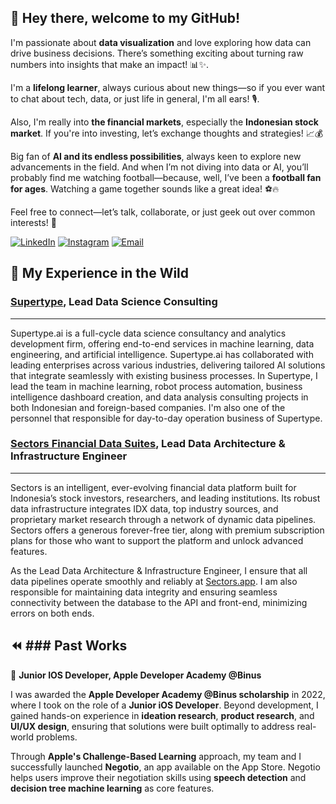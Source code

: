 ## 👋 Hey there, welcome to my GitHub!  

I'm passionate about **data visualization** and love exploring how data can drive business decisions. There’s something exciting about turning raw numbers into insights that make an impact! 📊✨. 

I'm a **lifelong learner**, always curious about new things—so if you ever want to chat about tech, data, or just life in general, I'm all ears! 🎙️. 

Also, I'm really into **the financial markets**, especially the **Indonesian stock market**. If you're into investing, let’s exchange thoughts and strategies! 📈💰  

Big fan of **AI and its endless possibilities**, always keen to explore new advancements in the field. And when I’m not diving into data or AI, you’ll probably find me watching football—because, well, I’ve been a **football fan for ages**. Watching a game together sounds like a great idea! ⚽🔥  

Feel free to connect—let’s talk, collaborate, or just geek out over common interests! 🚀  

[![LinkedIn](https://img.shields.io/badge/LinkedIn-0077B5?style=for-the-badge&logo=linkedin&logoColor=white)](https://www.linkedin.com/in/geraldbryan)
[![Instagram](https://img.shields.io/badge/Instagram-E4405F?style=for-the-badge&logo=instagram&logoColor=white)](https://www.instagram.com/geraldbryan_)
[![Email](https://img.shields.io/badge/Email-D14836?style=for-the-badge&logo=gmail&logoColor=white)](mailto:geraldbryan9914@gmail.com)

## 💼 My Experience in the Wild 

### [Supertype](https://supertype.ai), Lead Data Science Consulting
---
Supertype.ai is a full-cycle data science consultancy and analytics development firm, offering end-to-end services in machine learning, data engineering, and artificial intelligence. Supertype.ai has collaborated with leading enterprises across various industries, delivering tailored AI solutions that integrate seamlessly with existing business processes. In Supertype, I lead the team in machine learning, robot process automation, business intelligence dashboard creation, and data analysis consulting projects in both Indonesian and foreign-based companies. I'm also one of the personnel that responsible for day-to-day operation business of Supertype.

### [Sectors Financial Data Suites](https://sectors.app), Lead Data Architecture & Infrastructure Engineer
---
Sectors is an intelligent, ever-evolving financial data platform built for Indonesia’s stock investors, researchers, and leading institutions. Its robust data infrastructure integrates IDX data, top industry sources, and proprietary market research through a network of dynamic data pipelines. Sectors offers a generous forever-free tier, along with premium subscription plans for those who want to support the platform and unlock advanced features.

As the Lead Data Architecture & Infrastructure Engineer, I ensure that all data pipelines operate smoothly and reliably at [Sectors.app](https://sectors.app). I am also responsible for maintaining data integrity and ensuring seamless connectivity between the database to the API and front-end, minimizing errors on both ends.

⏪ ### Past Works
---
🍎 **Junior IOS Developer, Apple Developer Academy @Binus**

I was awarded the **Apple Developer Academy @Binus scholarship** in 2022, where I took on the role of a **Junior iOS Developer**. Beyond development, I gained hands-on experience in **ideation research**, **product research**, and **UI/UX design**, ensuring that solutions were built optimally to address real-world problems.  

Through **Apple's Challenge-Based Learning** approach, my team and I successfully launched **Negotio**, an app available on the App Store. Negotio helps users improve their negotiation skills using **speech detection** and **decision tree machine learning** as core features.
